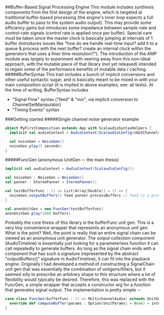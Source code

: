 ##Buffer-Based Signal Processing Engine
This module includes synthesis components from the first design of the engine, which is targeted at traditional buffer-based processing (the engine's inner loop expects a full audio buffer to pass to the system audio output). This may provide some efficiency gains but introduces some impedance between sample-rate and control-rate signals (control rate is applied once per buffer). Special care must be taken since the master clock is basically jumping at intervals of 1 buffer (introduces issues like "how do we handle real-time input? add it to a queue & process with the next buffer? create an internal clock within the generators that uses a finer time resolution?"). The introduction of the AMP module was largely to experiment with veering away from this non-ideal approach, with the mutable piece of that library (not yet released) intended to regain some of the performance benefits of mutable data / caching.
#####BufferSyntax
This trait includes a bunch of implicit conversions and other useful syntactic sugar, and is basically meant to be mixed in with your main composition script (it is implied in above examples; see: all tests). At the time of writing, BufferSyntax includes
  * "Signal Flow" syntax ("feed" & "mix", via implicit conversion to ChannelSetManipulator)
  * "Timing Events" syntax
 
###Getting started
#####Single channel noise generator example
```scala
object MyFirstComposition extends App with ScalaudioSyntaxHelpers {
  implicit val audioContext = AudioContext(ScalaudioConfig(nOutChannels = 1))

  val noiseGen = NoiseGen()
  noiseGen.play(5 seconds)
}
```
#####FuncGen (anonymous UnitGen -- the main thesis)
```scala
implicit val audioContext = AudioContext(ScalaudioConfig())

val noiseGen : NoiseGen = NoiseGen()
val panner : StereoPanner = StereoPanner()

val testBufferFunc : () => List[Array[Double]] = () => {
  noiseGen.outputBuffers() feed panner.processBuffers // feed is a provided syntax helper for chaining
}

val anonUnitGen = new FuncGen(testBufferFunc)
anonUnitGen.play(1000 buffers)
```
Probably the core thesis of this library is the bufferFunc unit gen. This is a very tiny convenience wrapper that represents an anonymous unit gen. What is the point? Well, the point is really that an entire signal chain can be viewed as an anonymous unit generator. The output collection component (AudioTimeline) is essentially just looking for a parameterless function it can call repeatedly to generate buffers. As long as the signal chain ends with a component that has such a signature (represented by the abstract "outputBuffers()" signature in AudioTimeline), it can fit into the playback engine. Originally I had developed a method of constructing a SignalChain unit gen that was essentially the combination of unitgens/filters, but it seemed silly to prescribe an arbitrary shape to this structure where a lot of flexibility would typically be desired. Therefore, this was replaced with the FuncGen, a simple wrapper that accepts a constructor arg for a function that generates signal output.
The implementation is pretty simple --
```scala
case class FuncGen(bufferFunc : () => MultichannelAudio) extends UnitGen {
  override def computeBuffer(params : Option[UnitParams] = None) = internalBuffers = bufferFunc()
}
```
